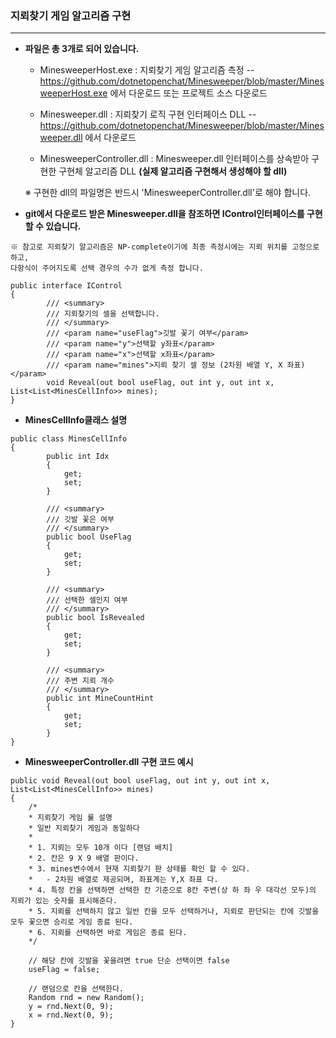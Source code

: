 ### **지뢰찾기 게임 알고리즘 구현**

***
* **파일은 총 3개로 되어 있습니다.**
  - MinesweeperHost.exe : 지뢰찾기 게임 알고리즘 측정
  -- https://github.com/dotnetopenchat/Minesweeper/blob/master/MinesweeperHost.exe 에서 다운로드 또는 프로젝트 소스 다운로드
  
  - Minesweeper.dll : 지뢰찾기 로직 구현 인터페이스 DLL
  --https://github.com/dotnetopenchat/Minesweeper/blob/master/Minesweeper.dll 에서 다운로드
  
  - MinesweeperController.dll : Minesweeper.dll 인터페이스를 상속받아 구현한 구현체 알고리즘 DLL
  **(실제 알고리즘 구현해서 생성해야 할 dll)**
  
  ※ 구현한 dll의 파일명은 반드시 'MinesweeperController.dll'로 해야 합니다.

* **git에서 다운로드 받은 Minesweeper.dll을 참조하면 IControl인터페이스를 구현할 수 있습니다.**


```
※ 참고로 지뢰찾기 알고리즘은 NP-complete이기에 최종 측정시에는 지뢰 위치를 고정으로 하고,
다항식이 주어지도록 선택 경우의 수가 없게 측정 합니다.
```


```
public interface IControl
{
        /// <summary>
        /// 지뢰찾기의 셀을 선택합니다.
        /// </summary>
        /// <param name="useFlag">깃발 꽃기 여부</param>
        /// <param name="y">선택할 y좌표</param>
        /// <param name="x">선택할 x좌표</param>
        /// <param name="mines">지뢰 찾기 셀 정보 (2차원 배열 Y, X 좌표)</param>
        void Reveal(out bool useFlag, out int y, out int x, List<List<MinesCellInfo>> mines);
}
```

* **MinesCellInfo클래스 설명**
```
public class MinesCellInfo
{
        public int Idx
        {
            get;
            set;
        }

        /// <summary>
        /// 깃발 꽃은 여부
        /// </summary>
        public bool UseFlag
        {
            get;
            set;
        }

        /// <summary>
        /// 선택한 셀인지 여부
        /// </summary>
        public bool IsRevealed
        {
            get;
            set;
        }

        /// <summary>
        /// 주변 지뢰 개수
        /// </summary>
        public int MineCountHint
        {
            get;
            set;
        }
}
```

* **MinesweeperController.dll 구현 코드 예시**

```
public void Reveal(out bool useFlag, out int y, out int x, List<List<MinesCellInfo>> mines)
{
	/*
	* 지뢰찾기 게임 룰 설명
	* 일반 지뢰찾기 게임과 동일하다
	*
	* 1. 지뢰는 모두 10개 이다 [랜덤 배치]
	* 2. 칸은 9 X 9 배열 판이다.
	* 3. mines변수에서 현재 지뢰찾기 판 상태를 확인 할 수 있다.
	* 	- 2차원 배열로 제공되며, 좌표계는 Y,X 좌표 다.
	* 4. 특정 칸을 선택하면 선택한 칸 기준으로 8칸 주변(상 하 좌 우 대각선 모두)의 지뢰가 있는 숫자를 표시해준다.
	* 5. 지뢰를 선택하지 않고 일반 칸을 모두 선택하거나, 지뢰로 판단되는 칸에 깃발을 모두 꽃으면 승리로 게임 종료 된다.
	* 6. 지뢰를 선택하면 바로 게임은 종료 된다.
	*/

	// 해당 칸에 깃발을 꽃을려면 true 단순 선택이면 false
	useFlag = false;
	
	// 랜덤으로 칸을 선택한다.
	Random rnd = new Random();
	y = rnd.Next(0, 9);
	x = rnd.Next(0, 9);
}
```
